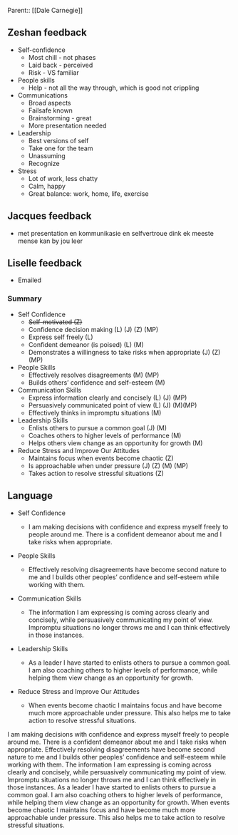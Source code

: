 Parent:: [[Dale Carnegie]]

## Zeshan feedback
- Self-confidence
	- Most chill - not phases
	- Laid back - perceived
	- Risk - VS familiar
- People skills
	- Help - not all the way through, which is good not crippling
- Communications
	- Broad aspects
	- Failsafe known
	- Brainstorming - great
	- More presentation needed
- Leadership
	- Best versions of self
	- Take one for the team
	- Unassuming
	- Recognize
- Stress
	- Lot of work, less chatty
	- Calm, happy
	- Great balance: work, home, life, exercise

## Jacques feedback
- met presentation en kommunikasie en selfvertroue dink ek meeste mense kan by jou leer

## Liselle feedback
- Emailed

### Summary
- Self Confidence
	- ~~Self-motivated (Z)~~
	- Confidence decision making (L) (J) (Z) (MP)
	- Express self freely (L)
	- Confident demeanor (is poised) (L) (M)
	- Demonstrates a willingness to take risks when appropriate (J) (Z) (MP)
- People Skills
	- Effectively resolves disagreements (M) (MP)
	- Builds others’ confidence and self-esteem (M)
- Communication Skills
	- Express information clearly and concisely (L) (J) (MP)
	- Persuasively communicated point of view (L) (J) (M)(MP)
	- Effectively thinks in impromptu situations (M)
- Leadership Skills
	- Enlists others to pursue a common goal (J) (M)
	- Coaches others to higher levels of performance (M)
	- Helps others view change as an opportunity for growth (M)
- Reduce Stress and Improve Our Attitudes
	- Maintains focus when events become chaotic (Z)
	- Is approachable when under pressure (J) (Z) (M) (MP)
	- Takes action to resolve stressful situations (Z)

## Language
- Self Confidence
	- I am making decisions with confidence and express myself freely to people around me. There is a confident demeanor about me and I take risks when appropriate.

- People Skills
	- Effectively resolving disagreements have become second nature to me and I builds other peoples’ confidence and self-esteem while working with them.

- Communication Skills
	- The information I am expressing is coming across clearly and concisely, while persuasively communicating my point of view. Impromptu situations no longer throws me and I can think effectively in those instances.

- Leadership Skills
	- As a leader I have started to enlists others to pursue a common goal. I am also coaching others to higher levels of performance, while helping them view change as an opportunity for growth.

- Reduce Stress and Improve Our Attitudes
	- When events become chaotic I maintains focus and have become much more approachable under pressure. This also helps me to take action to resolve stressful situations.


I am making decisions with confidence and express myself freely to people around me. There is a confident demeanor about me and I take risks when appropriate. Effectively resolving disagreements have become second nature to me and I builds other peoples’ confidence and self-esteem while working with them. The information I am expressing is coming across clearly and concisely, while persuasively communicating my point of view. Impromptu situations no longer throws me and I can think effectively in those instances. As a leader I have started to enlists others to pursue a common goal. I am also coaching others to higher levels of performance, while helping them view change as an opportunity for growth. When events become chaotic I maintains focus and have become much more approachable under pressure. This also helps me to take action to resolve stressful situations.